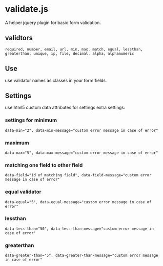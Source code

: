 # validate.js
A helper jquery plugin for basic form validation.

## validtors
```
required, number, email, url, min, max, match, equal, lessthan, greaterthan, unique, ip, file, decimal, alpha, alphanumeric
```

## Use
use validator names as classes in your form fields.

## Settings
use html5 custom data attributes for settings extra settings:
### settings for minimum
`data-min="2", data-min-message="custom error message in case of error"`

### maximum
`data-max="5", data-max-message="custom error message in case of error"`

### matching one field to other field
`data-field="id of matching field", data-field-message="custom error message in case of error"`

### equal validator
`data-equal="5", data-equal-message="custom error message in case of error"`

### lessthan 
`data-less-than="50", data-less-than-message="custom error message in case of error"`

### greaterthan
`data-greater-than="5", data-greater-than-message="custom error message in case of error"`
